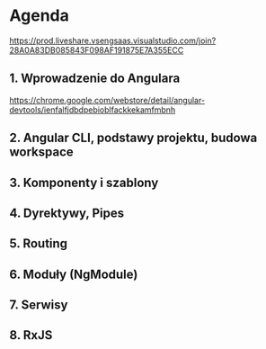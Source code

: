 # Agenda

https://prod.liveshare.vsengsaas.visualstudio.com/join?28A0A83DB085843F098AF191875E7A355ECC

## 1. Wprowadzenie do Angulara
https://chrome.google.com/webstore/detail/angular-devtools/ienfalfjdbdpebioblfackkekamfmbnh

## 2. Angular CLI, podstawy projektu, budowa workspace

## 3. Komponenty i szablony

## 4. Dyrektywy, Pipes

## 5. Routing

## 6. Moduły (NgModule)

## 7. Serwisy

## 8. RxJS

